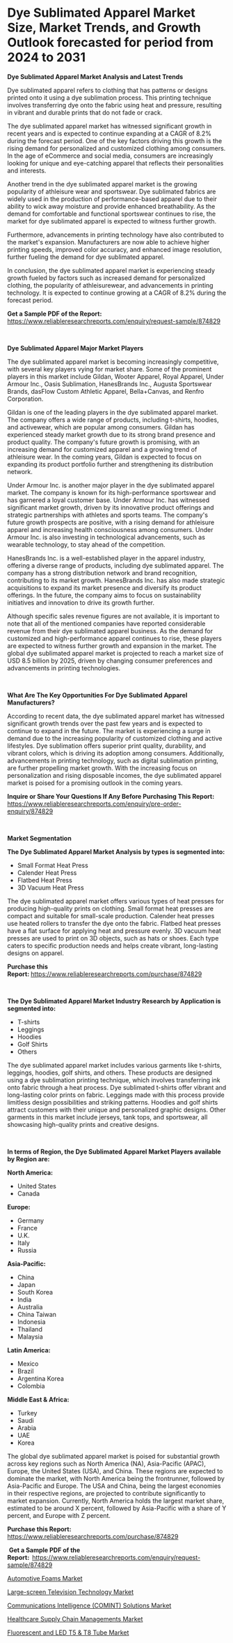 <p><h1>Dye Sublimated Apparel Market Size, Market Trends, and Growth Outlook forecasted for period from 2024 to 2031</h1></p><p><strong>Dye Sublimated Apparel Market Analysis and Latest Trends</strong></p>
<p><p>Dye sublimated apparel refers to clothing that has patterns or designs printed onto it using a dye sublimation process. This printing technique involves transferring dye onto the fabric using heat and pressure, resulting in vibrant and durable prints that do not fade or crack.</p><p>The dye sublimated apparel market has witnessed significant growth in recent years and is expected to continue expanding at a CAGR of 8.2% during the forecast period. One of the key factors driving this growth is the rising demand for personalized and customized clothing among consumers. In the age of eCommerce and social media, consumers are increasingly looking for unique and eye-catching apparel that reflects their personalities and interests.</p><p>Another trend in the dye sublimated apparel market is the growing popularity of athleisure wear and sportswear. Dye sublimated fabrics are widely used in the production of performance-based apparel due to their ability to wick away moisture and provide enhanced breathability. As the demand for comfortable and functional sportswear continues to rise, the market for dye sublimated apparel is expected to witness further growth.</p><p>Furthermore, advancements in printing technology have also contributed to the market's expansion. Manufacturers are now able to achieve higher printing speeds, improved color accuracy, and enhanced image resolution, further fueling the demand for dye sublimated apparel.</p><p>In conclusion, the dye sublimated apparel market is experiencing steady growth fueled by factors such as increased demand for personalized clothing, the popularity of athleisurewear, and advancements in printing technology. It is expected to continue growing at a CAGR of 8.2% during the forecast period.</p></p>
<p><strong>Get a Sample PDF of the Report:&nbsp;</strong> <a href="https://www.reliableresearchreports.com/enquiry/request-sample/874829">https://www.reliableresearchreports.com/enquiry/request-sample/874829</a></p>
<p>&nbsp;</p>
<p><strong>Dye Sublimated Apparel Major Market Players</strong></p>
<p><p>The dye sublimated apparel market is becoming increasingly competitive, with several key players vying for market share. Some of the prominent players in this market include Gildan, Wooter Apparel, Royal Apparel, Under Armour Inc., Oasis Sublimation, HanesBrands Inc., Augusta Sportswear Brands, dasFlow Custom Athletic Apparel, Bella+Canvas, and Renfro Corporation.</p><p>Gildan is one of the leading players in the dye sublimated apparel market. The company offers a wide range of products, including t-shirts, hoodies, and activewear, which are popular among consumers. Gildan has experienced steady market growth due to its strong brand presence and product quality. The company's future growth is promising, with an increasing demand for customized apparel and a growing trend of athleisure wear. In the coming years, Gildan is expected to focus on expanding its product portfolio further and strengthening its distribution network.</p><p>Under Armour Inc. is another major player in the dye sublimated apparel market. The company is known for its high-performance sportswear and has garnered a loyal customer base. Under Armour Inc. has witnessed significant market growth, driven by its innovative product offerings and strategic partnerships with athletes and sports teams. The company's future growth prospects are positive, with a rising demand for athleisure apparel and increasing health consciousness among consumers. Under Armour Inc. is also investing in technological advancements, such as wearable technology, to stay ahead of the competition.</p><p>HanesBrands Inc. is a well-established player in the apparel industry, offering a diverse range of products, including dye sublimated apparel. The company has a strong distribution network and brand recognition, contributing to its market growth. HanesBrands Inc. has also made strategic acquisitions to expand its market presence and diversify its product offerings. In the future, the company aims to focus on sustainability initiatives and innovation to drive its growth further.</p><p>Although specific sales revenue figures are not available, it is important to note that all of the mentioned companies have reported considerable revenue from their dye sublimated apparel business. As the demand for customized and high-performance apparel continues to rise, these players are expected to witness further growth and expansion in the market. The global dye sublimated apparel market is projected to reach a market size of USD 8.5 billion by 2025, driven by changing consumer preferences and advancements in printing technologies.</p></p>
<p>&nbsp;</p>
<p><strong>What Are The Key Opportunities For Dye Sublimated Apparel Manufacturers?</strong></p>
<p><p>According to recent data, the dye sublimated apparel market has witnessed significant growth trends over the past few years and is expected to continue to expand in the future. The market is experiencing a surge in demand due to the increasing popularity of customized clothing and active lifestyles. Dye sublimation offers superior print quality, durability, and vibrant colors, which is driving its adoption among consumers. Additionally, advancements in printing technology, such as digital sublimation printing, are further propelling market growth. With the increasing focus on personalization and rising disposable incomes, the dye sublimated apparel market is poised for a promising outlook in the coming years.</p></p>
<p><strong>Inquire or Share Your Questions If Any Before Purchasing This Report:</strong> <a href="https://www.reliableresearchreports.com/enquiry/pre-order-enquiry/874829">https://www.reliableresearchreports.com/enquiry/pre-order-enquiry/874829</a></p>
<p>&nbsp;</p>
<p><strong>Market Segmentation</strong></p>
<p><strong>The Dye Sublimated Apparel Market Analysis by types is segmented into:</strong></p>
<p><ul><li>Small Format Heat Press</li><li>Calender Heat Press</li><li>Flatbed Heat Press</li><li>3D Vacuum Heat Press</li></ul></p>
<p><p>The dye sublimated apparel market offers various types of heat presses for producing high-quality prints on clothing. Small format heat presses are compact and suitable for small-scale production. Calender heat presses use heated rollers to transfer the dye onto the fabric. Flatbed heat presses have a flat surface for applying heat and pressure evenly. 3D vacuum heat presses are used to print on 3D objects, such as hats or shoes. Each type caters to specific production needs and helps create vibrant, long-lasting designs on apparel.</p></p>
<p><strong>Purchase this Report:&nbsp;</strong><a href="https://www.reliableresearchreports.com/purchase/874829">https://www.reliableresearchreports.com/purchase/874829</a></p>
<p>&nbsp;</p>
<p><strong>The Dye Sublimated Apparel Market Industry Research by Application is segmented into:</strong></p>
<p><ul><li>T-shirts</li><li>Leggings</li><li>Hoodies</li><li>Golf Shirts</li><li>Others</li></ul></p>
<p><p>The dye sublimated apparel market includes various garments like t-shirts, leggings, hoodies, golf shirts, and others. These products are designed using a dye sublimation printing technique, which involves transferring ink onto fabric through a heat process. Dye sublimated t-shirts offer vibrant and long-lasting color prints on fabric. Leggings made with this process provide limitless design possibilities and striking patterns. Hoodies and golf shirts attract customers with their unique and personalized graphic designs. Other garments in this market include jerseys, tank tops, and sportswear, all showcasing high-quality prints and creative designs.</p></p>
<p>&nbsp;</p>
<p><strong>In terms of Region, the Dye Sublimated Apparel Market Players available by Region are:</strong></p>
<p>
    <p> <strong> North America: </strong>
        <ul>
            <li>United States</li>
            <li>Canada</li>
        </ul>
        </p> 
    <p> <strong> Europe: </strong>
        <ul>
            <li>Germany</li>
            <li>France</li>
            <li>U.K.</li>
            <li>Italy</li>
            <li>Russia</li>
        </ul>
        </p> 
    <p> <strong> Asia-Pacific: </strong>
        <ul>
            <li>China</li>
            <li>Japan</li>
            <li>South Korea</li>
            <li>India</li>
            <li>Australia</li>
            <li>China Taiwan</li>
            <li>Indonesia</li>
            <li>Thailand</li>
            <li>Malaysia</li>
        </ul>
        </p> 
    <p> <strong> Latin America: </strong>
        <ul>
            <li>Mexico</li>
            <li>Brazil</li>
            <li>Argentina Korea</li>
            <li>Colombia</li>
        </ul>
        </p> 
    <p> <strong> Middle East & Africa: </strong>
        <ul>
            <li>Turkey</li>
            <li>Saudi</li>
            <li>Arabia</li>
            <li>UAE</li>
            <li>Korea</li>
        </ul>
    </p>
    </p>
<p><p>The global dye sublimated apparel market is poised for substantial growth across key regions such as North America (NA), Asia-Pacific (APAC), Europe, the United States (USA), and China. These regions are expected to dominate the market, with North America being the frontrunner, followed by Asia-Pacific and Europe. The USA and China, being the largest economies in their respective regions, are projected to contribute significantly to market expansion. Currently, North America holds the largest market share, estimated to be around X percent, followed by Asia-Pacific with a share of Y percent, and Europe with Z percent.</p></p>
<p><strong>Purchase this Report: </strong><a href="https://www.reliableresearchreports.com/purchase/874829">https://www.reliableresearchreports.com/purchase/874829</a></p>
<p>&nbsp;<strong>Get a Sample PDF of the Report:&nbsp;&nbsp;</strong><a href="https://www.reliableresearchreports.com/enquiry/request-sample/874829">https://www.reliableresearchreports.com/enquiry/request-sample/874829</a></p>
<p><strong></strong></p>
<p><p><a href="https://medium.com/@fernjenkins4565/analyzing-automotive-foams-market-global-industry-perspective-and-forecast-2024-to-2031-8f7e5fc61dd9">Automotive Foams Market</a></p><p><a href="https://github.com/joannagoyvaerts/Market-Research-Report-List-1/blob/main/large-screen-television-technology-market.md">Large-screen Television Technology Market</a></p><p><a href="https://github.com/domingosshowhot/Market-Research-Report-List-1/blob/main/communications-intelligence-comint-solutions-market.md">Communications Intelligence (COMINT) Solutions Market</a></p><p><a href="http://issuu.com/reportprime-2/docs/healthcare-supply-chain-managements-market-size-20">Healthcare Supply Chain Managements Market</a></p><p><a href="http://issuu.com/reportprime-2/docs/fluorescent-and-led-t5-t8-tube-market-size-2030.pp">Fluorescent and LED T5 & T8 Tube Market</a></p></p>